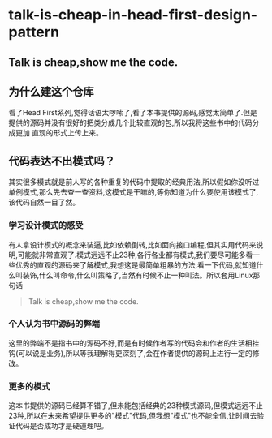 # talk-is-cheap-in-head-first-design-pattern
## Talk is cheap,show me the code.

## 为什么建这个仓库

看了Head First系列,觉得话语太啰嗦了,看了本书提供的源码,感觉太简单了.但是提供的源码并没有很好的把类分成几个比较直观的包,所以我将这些书中的代码分成更加
直观的形式上传上来。

## 代码表达不出模式吗？
其实很多模式就是前人写的各种重复的代码中提取的经典用法,所以假如你没听过单例模式,那么先去查一查资料,这模式是干嘛的,等你知道为什么要使用该模式了,该代码自然一目了然。

### 学习设计模式的感受
有人拿设计模式的概念来装逼,比如依赖倒转,比如面向接口编程,但其实用代码来说明,可能就非常直观了.模式远远不止23种,各行各业都有模式,我们要尽可能多看一些优秀的直观的源码来了解模式,我想这是最简单粗暴的方法,看一下代码,就知道什么叫装饰,什么叫命令,什么叫策略了,当然有时候不止一种叫法。所以套用Linux那句话
> Talk is cheap,show me the code.

### 个人认为书中源码的弊端
这里的弊端不是指书中的源码不好,而是有时候作者写的代码会和作者的生活相挂钩(可以说是业务),所以等我理解得更深刻了,会在作者提供的源码上进行一定的修改。

### 更多的模式
这本书提供的源码已经算不错了,但未能包括经典的23种模式源码,但模式远远不止23种,所以在未来希望提供更多的"模式"代码,但我想"模式"也不能全信,让时间去验证代码是否成功才是硬道理吧。
